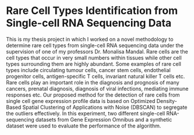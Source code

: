 # Rare Cell Types Identification from Single-cell RNA Sequencing Data

This is my thesis project in which I worked on a novel methodology to determine rare cell types from single-cell RNA sequencing data  under the supervision of one of my professors Dr. Monalisa Mandal. Rare cells are the cell types that occur in very small numbers within tissues while other cell types surrounding them are highly abundant. Some examples of rare cell types include circulating tumour cells, cancer stem cells, endothelial progenitor cells, antigen-specific T cells, invariant natural killer T cells etc. Rare cells play an important role in the diagnosis and prognosis of many cancers, prenatal diagnosis, diagnosis of viral infections, mediating immune responses etc. Our proposed method for the detection of rare cells from single cell gene expression profile data is based on Optimized Density-Based Spatial Clustering of Applications with Noise (DBSCAN) to segregate the outliers effectively. In this experiment, two different single-cell RNA-sequencing datasets from Gene Expression Omnibus and a synthetic dataset were used to evaluate the performance of the algorithm.

